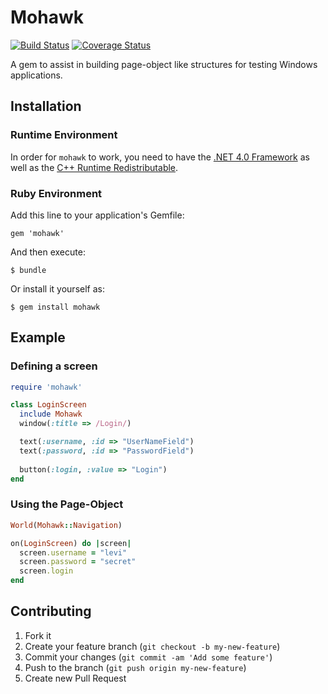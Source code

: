 # Mohawk
[![Build Status](https://travis-ci.org/leviwilson/mohawk.png)](https://travis-ci.org/leviwilson/mohawk)
[![Coverage Status](https://coveralls.io/repos/leviwilson/mohawk/badge.png?branch=master)](https://coveralls.io/r/leviwilson/mohawk?branch=master)

A gem to assist in building page-object like structures for testing Windows applications.

## Installation

### Runtime Environment
In order for `mohawk` to work, you need to have the [.NET 4.0 Framework](http://www.microsoft.com/en-us/download/details.aspx?id=24872) as well as the [C++ Runtime Redistributable](http://www.microsoft.com/en-us/download/details.aspx?id=5555).

### Ruby Environment
Add this line to your application's Gemfile:

    gem 'mohawk'

And then execute:

    $ bundle

Or install it yourself as:

    $ gem install mohawk

## Example

### Defining a screen

```ruby
require 'mohawk'

class LoginScreen
  include Mohawk
  window(:title => /Login/)

  text(:username, :id => "UserNameField")
  text(:password, :id => "PasswordField")
  
  button(:login, :value => "Login")
end
```

### Using the Page-Object
```ruby
World(Mohawk::Navigation)

on(LoginScreen) do |screen|
  screen.username = "levi"
  screen.password = "secret"
  screen.login
end
```

## Contributing

1. Fork it
2. Create your feature branch (`git checkout -b my-new-feature`)
3. Commit your changes (`git commit -am 'Add some feature'`)
4. Push to the branch (`git push origin my-new-feature`)
5. Create new Pull Request
